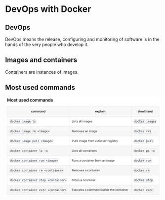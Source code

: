 # DevOps with Docker

## DevOps

DevOps means the release, configuring and monitoring of software is in the hands of the very people who develop it.

## Images and containers

Containers are instances of images.

## Most used commands

![alt text](./img/most-used-commands.png)
